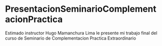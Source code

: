 # PresentacionSeminarioComplementacionPractica
Estimado instructor Hugo Mamanchura Lima le presente mi trabajo final del curso de Seminario de Complementacion Practica Extraordinario
